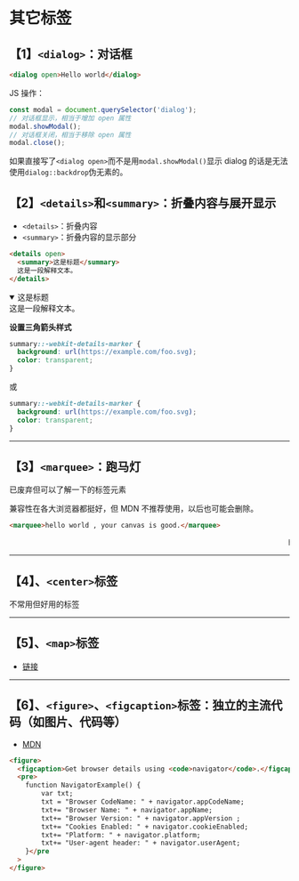 # 其它标签

## 【1】`<dialog>`：对话框

```html
<dialog open>Hello world</dialog>
```

JS 操作：

```js
const modal = document.querySelector('dialog');
// 对话框显示，相当于增加 open 属性
modal.showModal();
// 对话框关闭，相当于移除 open 属性
modal.close();
```

如果直接写了`<dialog open>`而不是用`modal.showModal()`显示 dialog 的话是无法使用`dialog::backdrop`伪无素的。

## 【2】`<details>`和`<summary>`：折叠内容与展开显示

- `<details>`：折叠内容
- `<summary>`：折叠内容的显示部分

```html
<details open>
  <summary>这是标题</summary>
  这是一段解释文本。
</details>
```

<div class="example-box">
  <details open>
    <summary>这是标题</summary>
    这是一段解释文本。
  </details>
</div>

<style>
  summary::-webkit-details-marker {
    background: url(https://example.com/foo.svg);
    color: transparent;
  }
</style>

**设置三角箭头样式**

```css
summary::-webkit-details-marker {
  background: url(https://example.com/foo.svg);
  color: transparent;
}
```

或

```css
summary::-webkit-details-marker {
  background: url(https://example.com/foo.svg);
  color: transparent;
}
```

---

## 【3】`<marquee>`：跑马灯

已废弃但可以了解一下的标签元素

兼容性在各大浏览器都挺好，但 MDN 不推荐使用，以后也可能会删除。

```html
<marquee>hello world , your canvas is good.</marquee>
```

<div class="example-box">
  <marquee>hello world , your canvas is good.</marquee>
</div>

---

## 【4】、`<center>`标签

不常用但好用的标签

---

## 【5】、`<map>`标签

- [链接](https://www.runoob.com/try/try.php?filename=tryhtml_areamap)

---

## 【6】、`<figure>`、`<figcaption>`标签：独立的主流代码（如图片、代码等）

- [MDN](https://developer.mozilla.org/zh-CN/docs/Web/HTML/Element/figure)

```html
<figure>
  <figcaption>Get browser details using <code>navigator</code>.</figcaption>
  <pre>
	function NavigatorExample() {
		var txt;
		txt = "Browser CodeName: " + navigator.appCodeName;
		txt+= "Browser Name: " + navigator.appName;
		txt+= "Browser Version: " + navigator.appVersion ;
		txt+= "Cookies Enabled: " + navigator.cookieEnabled;
		txt+= "Platform: " + navigator.platform;
		txt+= "User-agent header: " + navigator.userAgent;
	}</pre
  >
</figure>
```
